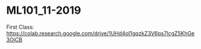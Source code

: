 # ML101_11-2019

First Class: https://colab.research.google.com/drive/1UHd4oI1gqzkZ3V6ps7lcgZ5KhGe3OjCB
